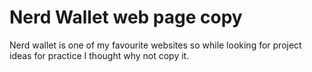# Nerd Wallet web page copy
Nerd wallet is one of my favourite websites so while looking for project ideas for practice I thought why not copy it.